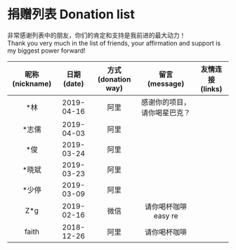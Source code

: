 # 捐赠列表 Donation list

非常感谢列表中的朋友，你们的肯定和支持是我前进的最大动力！  
Thank you very much in the list of friends, your affirmation and support is my biggest power forward!

|昵称(nickname)|日期(date)|方式(donation way)|留言(message)|友情连接(links)|
|:---:|:---:|:---:|:---:|:---:|
|*林|2019-04-16|阿里|感谢你的项目，请你喝星巴克？||
|*志儒|2019-04-03|阿里|||
|*俊|2019-03-24|阿里|||
|*晓斌|2019-03-23|阿里|||
|*少停|2019-03-09|阿里|||
|Z*g|2019-02-16|微信|请你喝杯咖啡easy re||
|faith|2018-12-26|阿里|请你喝杯咖啡||
